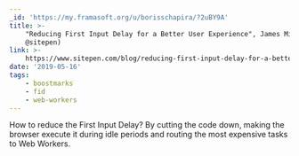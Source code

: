 ```yaml
---
_id: 'https://my.framasoft.org/u/borisschapira/?2uBY9A'
title: >-
    "Reducing First Input Delay for a Better User Experience", James Milner (for
    @sitepen)
link: >-
    https://www.sitepen.com/blog/reducing-first-input-delay-for-a-better-user-experience/
date: '2019-05-16'
tags:
    - boostmarks
    - fid
    - web-workers
---
```


<div class="markdown"><p>How to reduce the First Input Delay? By cutting the code down, making the browser execute it during idle periods and routing the most expensive tasks to Web Workers.
</p></div>
